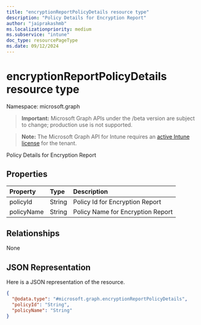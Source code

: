 ```yaml
---
title: "encryptionReportPolicyDetails resource type"
description: "Policy Details for Encryption Report"
author: "jaiprakashmb"
ms.localizationpriority: medium
ms.subservice: "intune"
doc_type: resourcePageType
ms.date: 09/12/2024
---
```


# encryptionReportPolicyDetails resource type

Namespace: microsoft.graph

> **Important:** Microsoft Graph APIs under the /beta version are subject to change; production use is not supported.

> **Note:** The Microsoft Graph API for Intune requires an [active Intune license](https://go.microsoft.com/fwlink/?linkid=839381) for the tenant.

Policy Details for Encryption Report

## Properties
|Property|Type|Description|
|:---|:---|:---|
|policyId|String|Policy Id for Encryption Report|
|policyName|String|Policy Name for Encryption Report|

## Relationships
None

## JSON Representation
Here is a JSON representation of the resource.
<!-- {
  "blockType": "resource",
  "@odata.type": "microsoft.graph.encryptionReportPolicyDetails"
}
-->
``` json
{
  "@odata.type": "#microsoft.graph.encryptionReportPolicyDetails",
  "policyId": "String",
  "policyName": "String"
}
```
